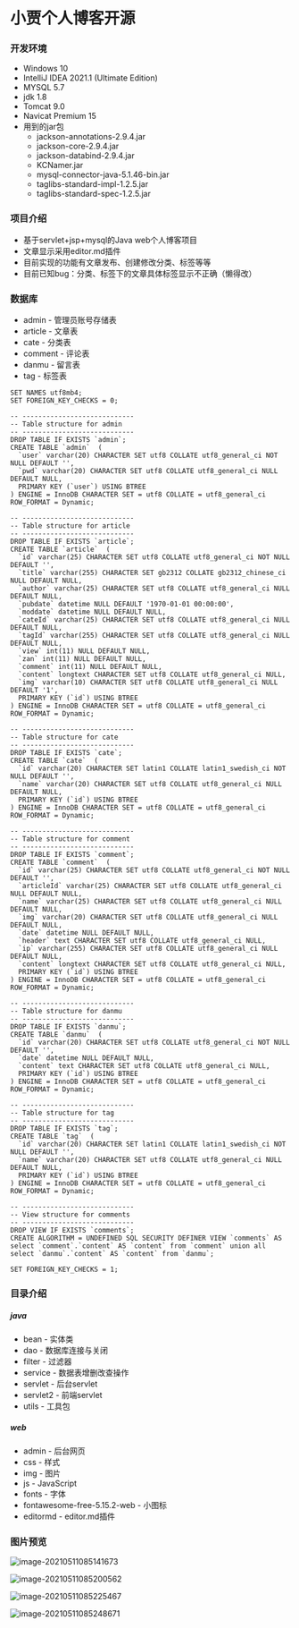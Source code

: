 # 小贾个人博客开源

### 开发环境

- Windows 10
- IntelliJ IDEA 2021.1 (Ultimate Edition)
- MYSQL 5.7
- jdk 1.8
- Tomcat 9.0
- Navicat Premium 15
- 用到的jar包
  - jackson-annotations-2.9.4.jar
  - jackson-core-2.9.4.jar
  - jackson-databind-2.9.4.jar
  - KCNamer.jar
  - mysql-connector-java-5.1.46-bin.jar
  - taglibs-standard-impl-1.2.5.jar
  - taglibs-standard-spec-1.2.5.jar

### 项目介绍

- 基于servlet+jsp+mysql的Java web个人博客项目
- 文章显示采用editor.md插件
- 目前实现的功能有文章发布、创建修改分类、标签等等
- 目前已知bug：分类、标签下的文章具体标签显示不正确（懒得改）



### 数据库

- admin - 管理员账号存储表
- article - 文章表
- cate - 分类表
- comment - 评论表
- danmu - 留言表
- tag - 标签表

```mysql
SET NAMES utf8mb4;
SET FOREIGN_KEY_CHECKS = 0;

-- ----------------------------
-- Table structure for admin
-- ----------------------------
DROP TABLE IF EXISTS `admin`;
CREATE TABLE `admin`  (
  `user` varchar(20) CHARACTER SET utf8 COLLATE utf8_general_ci NOT NULL DEFAULT '',
  `pwd` varchar(20) CHARACTER SET utf8 COLLATE utf8_general_ci NULL DEFAULT NULL,
  PRIMARY KEY (`user`) USING BTREE
) ENGINE = InnoDB CHARACTER SET = utf8 COLLATE = utf8_general_ci ROW_FORMAT = Dynamic;

-- ----------------------------
-- Table structure for article
-- ----------------------------
DROP TABLE IF EXISTS `article`;
CREATE TABLE `article`  (
  `id` varchar(25) CHARACTER SET utf8 COLLATE utf8_general_ci NOT NULL DEFAULT '',
  `title` varchar(255) CHARACTER SET gb2312 COLLATE gb2312_chinese_ci NULL DEFAULT NULL,
  `author` varchar(25) CHARACTER SET utf8 COLLATE utf8_general_ci NULL DEFAULT NULL,
  `pubdate` datetime NULL DEFAULT '1970-01-01 00:00:00',
  `moddate` datetime NULL DEFAULT NULL,
  `cateId` varchar(25) CHARACTER SET utf8 COLLATE utf8_general_ci NULL DEFAULT NULL,
  `tagId` varchar(255) CHARACTER SET utf8 COLLATE utf8_general_ci NULL DEFAULT NULL,
  `view` int(11) NULL DEFAULT NULL,
  `zan` int(11) NULL DEFAULT NULL,
  `comment` int(11) NULL DEFAULT NULL,
  `content` longtext CHARACTER SET utf8 COLLATE utf8_general_ci NULL,
  `img` varchar(10) CHARACTER SET utf8 COLLATE utf8_general_ci NULL DEFAULT '1',
  PRIMARY KEY (`id`) USING BTREE
) ENGINE = InnoDB CHARACTER SET = utf8 COLLATE = utf8_general_ci ROW_FORMAT = Dynamic;

-- ----------------------------
-- Table structure for cate
-- ----------------------------
DROP TABLE IF EXISTS `cate`;
CREATE TABLE `cate`  (
  `id` varchar(20) CHARACTER SET latin1 COLLATE latin1_swedish_ci NOT NULL DEFAULT '',
  `name` varchar(20) CHARACTER SET utf8 COLLATE utf8_general_ci NULL DEFAULT NULL,
  PRIMARY KEY (`id`) USING BTREE
) ENGINE = InnoDB CHARACTER SET = utf8 COLLATE = utf8_general_ci ROW_FORMAT = Dynamic;

-- ----------------------------
-- Table structure for comment
-- ----------------------------
DROP TABLE IF EXISTS `comment`;
CREATE TABLE `comment`  (
  `id` varchar(25) CHARACTER SET utf8 COLLATE utf8_general_ci NOT NULL DEFAULT '',
  `articleId` varchar(25) CHARACTER SET utf8 COLLATE utf8_general_ci NULL DEFAULT NULL,
  `name` varchar(25) CHARACTER SET utf8 COLLATE utf8_general_ci NULL DEFAULT NULL,
  `img` varchar(20) CHARACTER SET utf8 COLLATE utf8_general_ci NULL DEFAULT NULL,
  `date` datetime NULL DEFAULT NULL,
  `header` text CHARACTER SET utf8 COLLATE utf8_general_ci NULL,
  `ip` varchar(255) CHARACTER SET utf8 COLLATE utf8_general_ci NULL DEFAULT NULL,
  `content` longtext CHARACTER SET utf8 COLLATE utf8_general_ci NULL,
  PRIMARY KEY (`id`) USING BTREE
) ENGINE = InnoDB CHARACTER SET = utf8 COLLATE = utf8_general_ci ROW_FORMAT = Dynamic;

-- ----------------------------
-- Table structure for danmu
-- ----------------------------
DROP TABLE IF EXISTS `danmu`;
CREATE TABLE `danmu`  (
  `id` varchar(20) CHARACTER SET utf8 COLLATE utf8_general_ci NOT NULL DEFAULT '',
  `date` datetime NULL DEFAULT NULL,
  `content` text CHARACTER SET utf8 COLLATE utf8_general_ci NULL,
  PRIMARY KEY (`id`) USING BTREE
) ENGINE = InnoDB CHARACTER SET = utf8 COLLATE = utf8_general_ci ROW_FORMAT = Dynamic;

-- ----------------------------
-- Table structure for tag
-- ----------------------------
DROP TABLE IF EXISTS `tag`;
CREATE TABLE `tag`  (
  `id` varchar(20) CHARACTER SET latin1 COLLATE latin1_swedish_ci NOT NULL DEFAULT '',
  `name` varchar(20) CHARACTER SET utf8 COLLATE utf8_general_ci NULL DEFAULT NULL,
  PRIMARY KEY (`id`) USING BTREE
) ENGINE = InnoDB CHARACTER SET = utf8 COLLATE = utf8_general_ci ROW_FORMAT = Dynamic;

-- ----------------------------
-- View structure for comments
-- ----------------------------
DROP VIEW IF EXISTS `comments`;
CREATE ALGORITHM = UNDEFINED SQL SECURITY DEFINER VIEW `comments` AS select `comment`.`content` AS `content` from `comment` union all select `danmu`.`content` AS `content` from `danmu`;

SET FOREIGN_KEY_CHECKS = 1;

```

###  目录介绍

##### java

- bean - 实体类
- dao - 数据库连接与关闭
- filter - 过滤器
- service - 数据表增删改查操作
- servlet - 后台servlet
- servlet2 - 前端servlet
- utils - 工具包

##### web

- admin - 后台网页
- css - 样式
- img - 图片
- js - JavaScript
- fonts - 字体
- fontawesome-free-5.15.2-web - 小图标
- editormd - editor.md插件

### 图片预览

![image-20210511085141673](https://gitee.com/xiaojiaenen/blogimg/raw/master/imgs/20210511085149.png)

![image-20210511085200562](https://gitee.com/xiaojiaenen/blogimg/raw/master/imgs/20210511085201.png)

![image-20210511085225467](https://gitee.com/xiaojiaenen/blogimg/raw/master/imgs/20210511085225.png)

![image-20210511085248671](https://gitee.com/xiaojiaenen/blogimg/raw/master/imgs/20210511085249.png)
